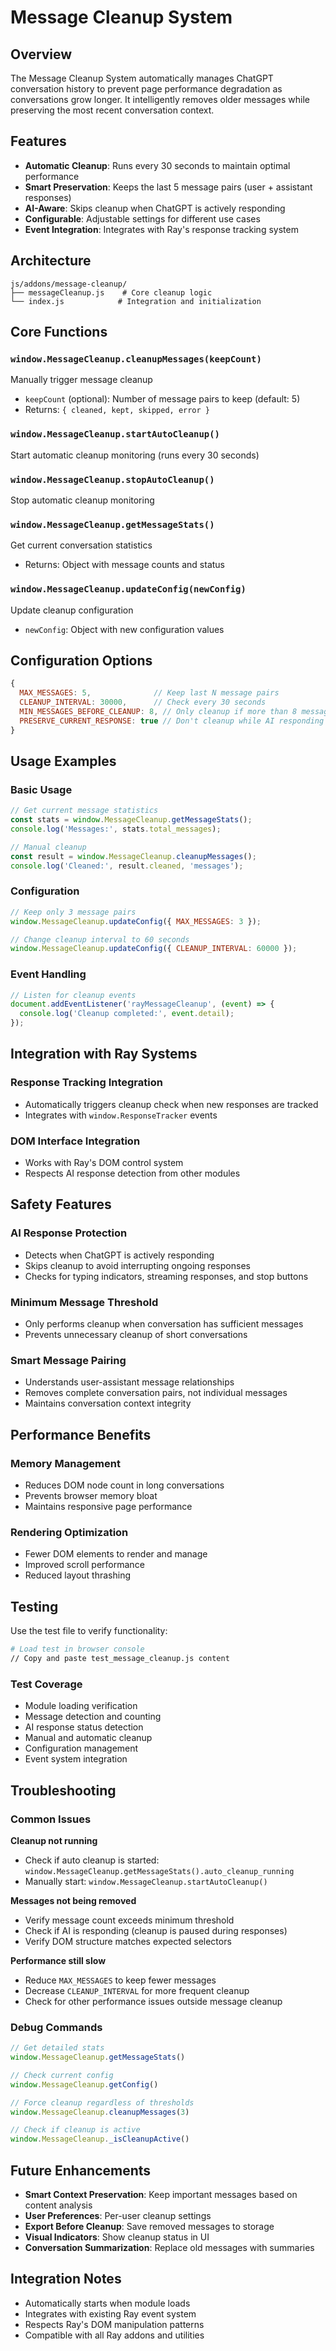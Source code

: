 # Message Cleanup System

## Overview

The Message Cleanup System automatically manages ChatGPT conversation history to prevent page performance degradation as conversations grow longer. It intelligently removes older messages while preserving the most recent conversation context.

## Features

- **Automatic Cleanup**: Runs every 30 seconds to maintain optimal performance
- **Smart Preservation**: Keeps the last 5 message pairs (user + assistant responses)
- **AI-Aware**: Skips cleanup when ChatGPT is actively responding
- **Configurable**: Adjustable settings for different use cases
- **Event Integration**: Integrates with Ray's response tracking system

## Architecture

```
js/addons/message-cleanup/
├── messageCleanup.js    # Core cleanup logic
└── index.js            # Integration and initialization
```

## Core Functions

### `window.MessageCleanup.cleanupMessages(keepCount)`
Manually trigger message cleanup
- `keepCount` (optional): Number of message pairs to keep (default: 5)
- Returns: `{ cleaned, kept, skipped, error }`

### `window.MessageCleanup.startAutoCleanup()`
Start automatic cleanup monitoring (runs every 30 seconds)

### `window.MessageCleanup.stopAutoCleanup()`
Stop automatic cleanup monitoring

### `window.MessageCleanup.getMessageStats()`
Get current conversation statistics
- Returns: Object with message counts and status

### `window.MessageCleanup.updateConfig(newConfig)`
Update cleanup configuration
- `newConfig`: Object with new configuration values

## Configuration Options

```javascript
{
  MAX_MESSAGES: 5,              // Keep last N message pairs
  CLEANUP_INTERVAL: 30000,      // Check every 30 seconds
  MIN_MESSAGES_BEFORE_CLEANUP: 8, // Only cleanup if more than 8 messages
  PRESERVE_CURRENT_RESPONSE: true // Don't cleanup while AI responding
}
```

## Usage Examples

### Basic Usage
```javascript
// Get current message statistics
const stats = window.MessageCleanup.getMessageStats();
console.log('Messages:', stats.total_messages);

// Manual cleanup
const result = window.MessageCleanup.cleanupMessages();
console.log('Cleaned:', result.cleaned, 'messages');
```

### Configuration
```javascript
// Keep only 3 message pairs
window.MessageCleanup.updateConfig({ MAX_MESSAGES: 3 });

// Change cleanup interval to 60 seconds
window.MessageCleanup.updateConfig({ CLEANUP_INTERVAL: 60000 });
```

### Event Handling
```javascript
// Listen for cleanup events
document.addEventListener('rayMessageCleanup', (event) => {
  console.log('Cleanup completed:', event.detail);
});
```

## Integration with Ray Systems

### Response Tracking Integration
- Automatically triggers cleanup check when new responses are tracked
- Integrates with `window.ResponseTracker` events

### DOM Interface Integration
- Works with Ray's DOM control system
- Respects AI response detection from other modules

## Safety Features

### AI Response Protection
- Detects when ChatGPT is actively responding
- Skips cleanup to avoid interrupting ongoing responses
- Checks for typing indicators, streaming responses, and stop buttons

### Minimum Message Threshold
- Only performs cleanup when conversation has sufficient messages
- Prevents unnecessary cleanup of short conversations

### Smart Message Pairing
- Understands user-assistant message relationships
- Removes complete conversation pairs, not individual messages
- Maintains conversation context integrity

## Performance Benefits

### Memory Management
- Reduces DOM node count in long conversations
- Prevents browser memory bloat
- Maintains responsive page performance

### Rendering Optimization
- Fewer DOM elements to render and manage
- Improved scroll performance
- Reduced layout thrashing

## Testing

Use the test file to verify functionality:
```bash
# Load test in browser console
// Copy and paste test_message_cleanup.js content
```

### Test Coverage
- Module loading verification
- Message detection and counting
- AI response status detection
- Manual and automatic cleanup
- Configuration management
- Event system integration

## Troubleshooting

### Common Issues

**Cleanup not running**
- Check if auto cleanup is started: `window.MessageCleanup.getMessageStats().auto_cleanup_running`
- Manually start: `window.MessageCleanup.startAutoCleanup()`

**Messages not being removed**
- Verify message count exceeds minimum threshold
- Check if AI is responding (cleanup is paused during responses)
- Verify DOM structure matches expected selectors

**Performance still slow**
- Reduce `MAX_MESSAGES` to keep fewer messages
- Decrease `CLEANUP_INTERVAL` for more frequent cleanup
- Check for other performance issues outside message cleanup

### Debug Commands
```javascript
// Get detailed stats
window.MessageCleanup.getMessageStats()

// Check current config
window.MessageCleanup.getConfig()

// Force cleanup regardless of thresholds
window.MessageCleanup.cleanupMessages(3)

// Check if cleanup is active
window.MessageCleanup._isCleanupActive()
```

## Future Enhancements

- **Smart Context Preservation**: Keep important messages based on content analysis
- **User Preferences**: Per-user cleanup settings
- **Export Before Cleanup**: Save removed messages to storage
- **Visual Indicators**: Show cleanup status in UI
- **Conversation Summarization**: Replace old messages with summaries

## Integration Notes

- Automatically starts when module loads
- Integrates with existing Ray event system
- Respects Ray's DOM manipulation patterns
- Compatible with all Ray addons and utilities
